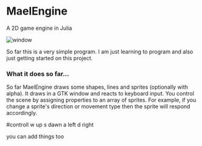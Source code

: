 # MaelEngine
A 2D game engine in Julia

![window](docs/MaelEngine.png)

So far this is a very simple program. I am just learning to program and also just getting started on this project. 

### What it does so far...
So far MaelEngine draws some shapes, lines and sprites (optionally with alpha). It draws in a GTK window and reacts to keyboard input. You control the scene by assigning properties to an array of sprites. For example, if you change a sprite's direction or movement type then the sprite will respond accordingly.



#controll 
w up s dawn a left d right 

you can add things too
